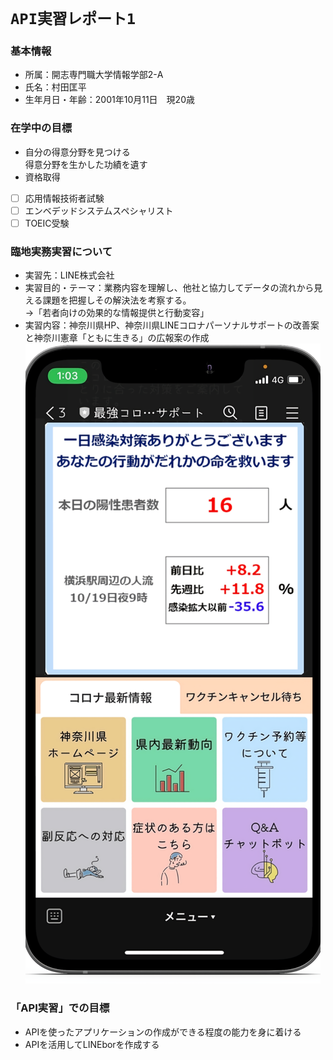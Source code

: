 # `API実習レポート1`

### 基本情報
- 所属：開志専門職大学情報学部2-A
- 氏名：村田匡平
- 生年月日・年齢：2001年10月11日　現20歳

### 在学中の目標
- 自分の得意分野を見つける  
得意分野を生かした功績を遺す
- 資格取得  
- [ ] 応用情報技術者試験  
- [ ] エンベデッドシステムスペシャリスト
- [ ] TOEIC受験 

### 臨地実務実習について
- 実習先：LINE株式会社
- 実習目的・テーマ：業務内容を理解し、他社と協力してデータの流れから見える課題を把握しその解決法を考察する。<br>→「若者向けの効果的な情報提供と行動変容」
- 実習内容：神奈川県HP、神奈川県LINEコロナパーソナルサポートの改善案と神奈川憲章「ともに生きる」の広報案の作成
![紅葉した山](https://github.com/kyohei-murata/api-report1/blob/55ec734c41e9e927a7d1b6cf5262b7f3dd90e01f/日本版神奈川コロナパーソナルサポート.png?d=400)
### 「API実習」での目標
- APIを使ったアプリケーションの作成ができる程度の能力を身に着ける
- APIを活用してLINEborを作成する
